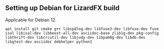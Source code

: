 ## Setting up Debian for LizardFX build

Applicable for Debian 12.

```
apt install git cmake g++ libspdlog-dev libfuse3-dev libfuse-dev fuse isal libisal-dev libboost-all-dev asciidoc-base zlib1g-dev pkg-config libthrift-dev libcrcutil-dev libjudy-dev libpam0g-dev libdb-dev libgtest-dev asciidoc debhelper python3
```
